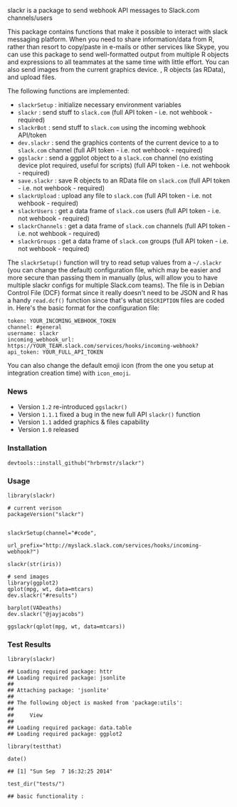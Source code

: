 slackr is a package to send webhook API messages to Slack.com channels/users

This package contains functions that make it possible to interact with slack messaging platform. When you need to share information/data from R, rather than resort to copy/paste in e-mails or other services like Skype, you can use this package to send well-formatted output from multiple R objects and expressions to all teammates at the same time with little effort. You can also send images from the current graphics device. , R objects (as RData), and upload files.

The following functions are implemented:

-   `slackrSetup` : initialize necessary environment variables
-   `slackr` : send stuff to `slack.com` (full API token - i.e. not wehbook - required)
-   `slackrBot` : send stuff to `slack.com` using the incoming webhook API/token
-   `dev.slackr` : send the graphics contents of the current device to a to `slack.com` channel (full API token - i.e. not wehbook - required)
-   `ggslackr` : send a ggplot object to a `slack.com` channel (no existing device plot required, useful for scripts) (full API token - i.e. not wehbook - required)
-   `save.slackr` : save R objects to an RData file on `slack.com` (full API token - i.e. not wehbook - required)
-   `slackrUpload` : upload any file to `slack.com` (full API token - i.e. not wehbook - required)
-   `slackrUsers` : get a data frame of `slack.com` users (full API token - i.e. not wehbook - required)
-   `slackrChannels` : get a data frame of `slack.com` channels (full API token - i.e. not wehbook - required)
-   `slackrGroups` : get a data frame of `slack.com` groups (full API token - i.e. not wehbook - required)

The `slackrSetup()` function will try to read setup values from a `~/.slackr` (you can change the default) configuration file, which may be easier and more secure than passing them in manually (plus, will allow you to have multiple slackr configs for multiple Slack.com teams). The file is in Debian Control File (DCF) format since it really doesn't need to be JSON and R has a handy `read.dcf()` function since that's what `DESCRIPTION` files are coded in. Here's the basic format for the configuration file:

    token: YOUR_INCOMING_WEBHOOK_TOKEN
    channel: #general
    username: slackr
    incoming_webhook_url: https://YOUR_TEAM.slack.com/services/hooks/incoming-webhook?
    api_token: YOUR_FULL_API_TOKEN

You can also change the default emoji icon (from the one you setup at integration creation time) with `icon_emoji`.

### News

-   Version `1.2` re-introduced `ggslackr()`
-   Version `1.1.1` fixed a bug in the new full API `slackr()` function
-   Version `1.1` added graphics & files capability
-   Version `1.0` released

### Installation

``` {.r}
devtools::install_github("hrbrmstr/slackr")
```

### Usage

``` {.r}
library(slackr)

# current verison
packageVersion("slackr")


slackrSetup(channel="#code", 
            url_prefix="http://myslack.slack.com/services/hooks/incoming-webhook?")

slackr(str(iris))

# send images
library(ggplot2)
qplot(mpg, wt, data=mtcars)
dev.slackr("#results")

barplot(VADeaths)
dev.slackr("@jayjacobs")

ggslackr(qplot(mpg, wt, data=mtcars))
```

### Test Results

``` {.r}
library(slackr)
```

    ## Loading required package: httr
    ## Loading required package: jsonlite
    ## 
    ## Attaching package: 'jsonlite'
    ## 
    ## The following object is masked from 'package:utils':
    ## 
    ##     View
    ## 
    ## Loading required package: data.table
    ## Loading required package: ggplot2

``` {.r}
library(testthat)

date()
```

    ## [1] "Sun Sep  7 16:32:25 2014"

``` {.r}
test_dir("tests/")
```

    ## basic functionality :
